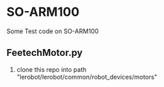 # SO-ARM100
Some Test code on SO-ARM100

## FeetechMotor.py

1. clone this repo into path "lerobot/lerobot/common/robot_devices/motors"
